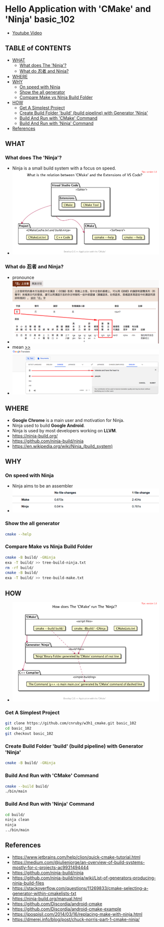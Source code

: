 <h1>Hello Application with 'CMake' and 'Ninja'  basic_102</h1>

* [Youtube Video](https://youtu.be/wPpknWBG3v4)

<h2>TABLE of CONTENTS</h2>

- [WHAT](#what)
  - [What does The 'Ninja'?](#what-does-the-ninja)
  - [What do 忍者 and Ninja?](#what-do-%e5%bf%8d%e8%80%85-and-ninja)
- [WHERE](#where)
- [WHY](#why)
  - [On speed with Ninja](#on-speed-with-ninja)
  - [Show the all generator](#show-the-all-generator)
  - [Compare Make vs Ninja Build Folder](#compare-make-vs-ninja-build-folder)
- [HOW](#how)
  - [Get A Simplest Project](#get-a-simplest-project)
  - [Create Build Folder 'build' (build pipeline) with Generator 'Ninja'](#create-build-folder-build-build-pipeline-with-generator-ninja)
  - [Build And Run with 'CMake' Command](#build-and-run-with-cmake-command)
  - [Build And Run with 'Ninja' Command](#build-and-run-with-ninja-command)
- [References](#references)


## WHAT
### What does The 'Ninja'?
- Ninja is a small build system with a focus on speed.
- ![image](./uml/what/what.png)

### What do 忍者 and Ninja?
- pronounce
- ![image](./docs/../images/ninja-zh-zh.png)
- mean [>>](http://t.ly/MVlgA)
- ![image](./docs/../images/ninja-zh-en.png) 

## WHERE
- **Google Chrome** is a main user and motivation for Ninja.
- Ninja used to build **Google Android**.
- Ninja is used by most developers working on **LLVM**.
- https://ninja-build.org/
- https://github.com/ninja-build/ninja
- https://en.wikipedia.org/wiki/Ninja_(build_system)

## WHY

### On speed with Ninja
- Ninja aims to be an assembler
- ![image](./docs/../images/make-ninja.png)

### Show the all generator
```bash
cmake --help
```

### Compare Make vs Ninja Build Folder
```bash
cmake -B build/ -GNinja
exa -T build/ >> tree-build-ninja.txt
rm -rf build/
cmake -B build/
exa -T build/ >> tree-build-make.txt
```

## HOW
- ![image](./uml/how-ninja/how-ninja.png)

### Get A Simplest Project
```bash
git clone https://github.com/cnruby/w3h1_cmake.git basic_102
cd basic_102
git checkout basic_102
```

### Create Build Folder 'build' (build pipeline) with Generator 'Ninja'
```bash
cmake -B build/ -GNinja
```

### Build And Run with 'CMake' Command
```bash
cmake --build build/
./bin/main
```

### Build And Run with 'Ninja' Command
```bash
cd build/
ninja clean
ninja
../bin/main
```


## References
- https://www.jetbrains.com/help/clion/quick-cmake-tutorial.html
- https://medium.com/@julienjorge/an-overview-of-build-systems-mostly-for-c-projects-ac9931494444
- https://github.com/ninja-build/ninja
- https://github.com/ninja-build/ninja/wiki/List-of-generators-producing-ninja-build-files
- https://stackoverflow.com/questions/11269833/cmake-selecting-a-generator-within-cmakelists-txt
- https://ninja-build.org/manual.html
- https://github.com/Discordia/android-cmake
- https://github.com/Discordia/android-cmake-example
- https://jpospisil.com/2014/03/16/replacing-make-with-ninja.html
- https://dmerej.info/blog/post/chuck-norris-part-1-cmake-ninja/
